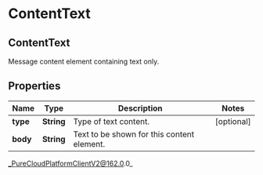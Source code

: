 # ContentText

## ContentText
Message content element containing text only.

## Properties

|Name | Type | Description | Notes|
|------------ | ------------- | ------------- | -------------|
| **type** | **String** | Type of text content. | [optional] |
| **body** | **String** | Text to be shown for this content element. | |



_PureCloudPlatformClientV2@162.0.0_
